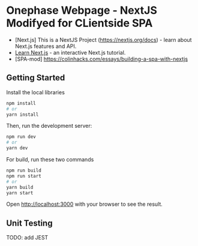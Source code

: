 # Onephase Webpage - NextJS Modifyed for CLientside SPA

- [Next.js] This is a NextJS Project (https://nextjs.org/docs) - learn about Next.js features and API.
- [Learn Next.js](https://nextjs.org/learn) - an interactive Next.js tutorial.
- [SPA-mod] https://colinhacks.com/essays/building-a-spa-with-nextjs

## Getting Started

Install the local libraries

```bash
npm install
# or
yarn install
```

Then, run the development server:

```bash
npm run dev
# or
yarn dev
```

For build, run these two commands

```bash
npm run build
npm run start
# or
yarn build
yarn start
```

Open [http://localhost:3000](http://localhost:3000) with your browser to see the result.

## Unit Testing

TODO: add JEST
